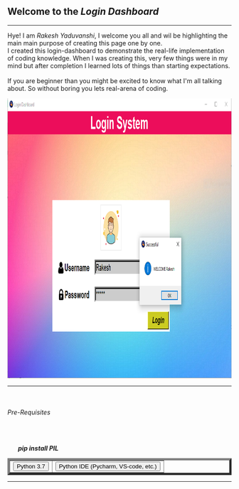 <h2> Welcome to the <em>Login Dashboard</em></h2> 
<hr>
<p>Hye!  I am <em>Rakesh Yaduvanshi</em>, I welcome you all and wil be highlighting the main main purpose of creating this page one by one.
   <br>
   I created this login-dashboard to demonstrate the real-life implementation of coding knowledge. When I was creating this, very few things were in my mind but after completion I learned lots of things than starting expectations.
   <br>
   <br>
   If you are beginner than you  might be excited to know what I'm all talking about. So without boring you lets real-arena  of coding.
</p>
<img src="/img/login_successfullScreensort.PNG" alt="Login-Screen" height="630" width="1002">
<hr><br>
 <table border="5" cellpadding="15" cellspacing="1">
 <H6>Pre-Requisites</H6>
  <tr>
    <td><button>Python 3.7</button></td>
    <td><button>Python IDE (Pycharm, VS-code, etc.)</button></td>
  </tr>
<br>
<tr>
   <ul > <b><em>pip  install PIL </em></b></ul>
</tr>
</table>
<hr>
